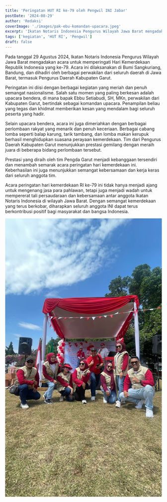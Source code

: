 ```yaml
---
title: 'Peringatan HUT RI ke-79 oleh Pengwil INI Jabar'
postDate: '2024-08-29'
author: 'Redaksi'
coverImage: './images/pak-ebu-komandan-upacara.jpeg'
excerpt: 'Ikatan Notaris Indonesia Pengurus Wilayah Jawa Barat mengadakan acara untuk memperingati Hari Kemerdekaan Republik Indonesia ke-79 di Bumi Sangkuriang, Bandung, pada tanggal 29 Agustus 2024. Acara ini dihadiri oleh berbagai perwakilan, termasuk Pengurus Daerah Kabupaten Garut yang turut serta memeriahkan kegiatan tersebut.'
tags: ['kegiatan', 'HUT RI', 'Pengwil']
draft: false
---
```


Pada tanggal 29 Agustus 2024, Ikatan Notaris Indonesia Pengurus Wilayah Jawa Barat mengadakan acara untuk memperingati Hari Kemerdekaan Republik Indonesia yang ke-79. Acara ini dilaksanakan di Bumi Sangkuriang, Bandung, dan dihadiri oleh berbagai perwakilan dari seluruh daerah di Jawa Barat, termasuk Pengurus Daerah Kabupaten Garut.

Peringatan ini diisi dengan berbagai kegiatan yang meriah dan penuh semangat nasionalisme. Salah satu momen yang paling berkesan adalah upacara bendera, di mana bapak Ebbu Setiabudi, SH, MKn, perwakilan dari Kabupaten Garut, bertindak sebagai komandan upacara. Penampilan beliau yang tegas dan khidmat memberikan kesan yang mendalam bagi seluruh peserta yang hadir.

Selain upacara bendera, acara ini juga dimeriahkan dengan berbagai perlombaan rakyat yang menarik dan penuh keceriaan. Berbagai cabang lomba seperti balap karung, tarik tambang, dan lomba makan kerupuk berhasil menghidupkan suasana perayaan kemerdekaan. Tim dari Pengurus Daerah Kabupaten Garut menunjukkan prestasi gemilang dengan meraih juara di beberapa bidang perlombaan tersebut.

Prestasi yang diraih oleh tim Pengda Garut menjadi kebanggaan tersendiri dan menambah semarak acara peringatan hari kemerdekaan ini. Keberhasilan ini juga menunjukkan semangat kebersamaan dan kerja keras dari seluruh anggota tim.

Acara peringatan hari kemerdekaan RI ke-79 ini tidak hanya menjadi ajang untuk mengenang jasa para pahlawan, tetapi juga menjadi wadah untuk mempererat tali persaudaraan dan kebersamaan antar anggota Ikatan Notaris Indonesia di wilayah Jawa Barat. Dengan semangat kemerdekaan yang terus berkobar, diharapkan seluruh anggota INI dapat terus berkontribusi positif bagi masyarakat dan bangsa Indonesia.

![Perwakilan Garut dalam Peringatan HUT 79 RI](../berita/images/hut-ri-79-wakil-garut.jpeg "Perwakilan Pengda Garut")